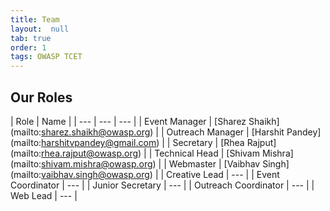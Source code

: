 ```yaml
---
title: Team 
layout:  null
tab: true
order: 1
tags: OWASP TCET
---
```


## Our Roles

| Role | Name |
| --- | --- | --- |
| Event Manager | [Sharez Shaikh] (mailto:sharez.shaikh@owasp.org) | 
| Outreach Manager | [Harshit Pandey] (mailto:harshitvpandey@gmail.com) |
| Secretary | [Rhea Rajput] (mailto:rhea.rajput@owasp.org) |
| Technical Head | [Shivam Mishra] (mailto:shivam.mishra@owasp.org) |
| Webmaster | [Vaibhav Singh] (mailto:vaibhav.singh@owasp.org) |
| Creative Lead | --- |
| Event Coordinator | --- |
| Junior Secretary | --- |
| Outreach Coordinator | --- |
| Web Lead | --- |
